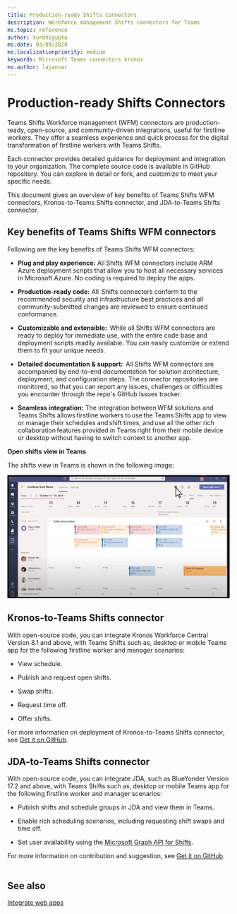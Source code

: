 ```yaml
---
title: Production-ready Shifts Connectors
description: Workforce management Shifts connectors for Teams
ms.topic: reference
author: surbhigupta
ms.date: 03/09/2020
ms.localizationpriority: medium
keywords: Microsoft Teams connectors kronos
ms.author: lajanuar
---
```


# Production-ready Shifts Connectors  

Teams Shifts Workforce management (WFM) connectors are production-ready, open-source, and community-driven integrations, useful for firstline workers. They offer a seamless experience and quick process for the digital transformation of firstline workers with Teams Shifts. 

Each connector provides detailed guidance for deployment and integration to your organization. The complete source code is available in GitHub repository. You can explore in detail or fork, and customize to meet your specific needs.   

This document gives an overview of key benefits of Teams Shifts WFM connectors, Kronos-to-Teams Shifts connector, and JDA-to-Teams Shifts connector.

## Key benefits of Teams Shifts WFM connectors

Following are the key benefits of Teams Shifts WFM connectors:

* **Plug and play experience:** All Shifts WFM connectors include ARM Azure deployment scripts that allow you to host all necessary services in Microsoft Azure. No coding is required to deploy the apps.

* **Production-ready code:** All  Shifts connectors conform to the recommended security and infrastructure best practices and all community-submitted changes are reviewed to ensure continued conformance.

* **Customizable and extensible:**  While all Shifts WFM connectors are ready to deploy for immediate use, with the entire code base and deployment scripts readily available. You can easily customize or extend them to fit your unique needs.

* **Detailed documentation & support:**  All Shifts WFM connectors are accompanied by end-to-end documentation for solution architecture, deployment, and configuration steps. The connector repositories are monitored, so that you can report any issues, challenges or difficulties you encounter through the repo's GitHub Issues tracker.

* **Seamless integration:** The integration between WFM solutions and Teams Shifts allows firstline workers to use the Teams Shifts app to view or manage their schedules and shift times, and use all the other rich collaboration features provided in Teams right from their mobile device or desktop without having to switch context to another app.  

**Open shifts view in Teams** 

The shifts view in Teams is shown in the following image: 

![Open shifts in Teams](../assets/images/teams-open-shifts-view.png)

## Kronos-to-Teams Shifts connector

With open-source code, you can integrate Kronos Workforce Central Version 8.1 and above, with Teams Shifts such as, desktop or mobile Teams app for the following firstline worker and manager scenarios:

* View schedule.

* Publish and request open shifts.

* Swap shifts.

* Request time off.

* Offer shifts.

For more information on deployment of Kronos-to-Teams Shifts connector, see [Get it on GitHub](https://aka.ms/KronosShiftsConnector).

## JDA-to-Teams Shifts connector

With open-source code, you can integrate JDA, such as BlueYonder Version 17.2 and above, with Teams Shifts  such as, desktop or mobile Teams app for the following firstline worker and manager scenarios:

* Publish shifts and schedule groups in JDA and view them in Teams.

* Enable rich scheduling scenarios, including requesting shift swaps and time off.

* Set user availability using the [Microsoft Graph API for Shifts](/graph/api/resources/shift?view=graph-rest-beta&preserve-view=true).

For more information on contribution and suggestion, see [Get it on GitHub](https://aka.ms/JDAShiftsConnector).</br></br>

## See also

[Integrate web apps](~/samples/integrate-web-apps-overview.md)
